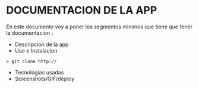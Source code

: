 # DOCUMENTACION DE LA APP    


En este documento voy a poner los segmentos minimos que tiene que tener la documentacion : 

* Descripcion de la app 
* Uso e Instalacion

```
> git clone http://
```

* Tecnologias usadas
* Screenshots/GIF/deploy